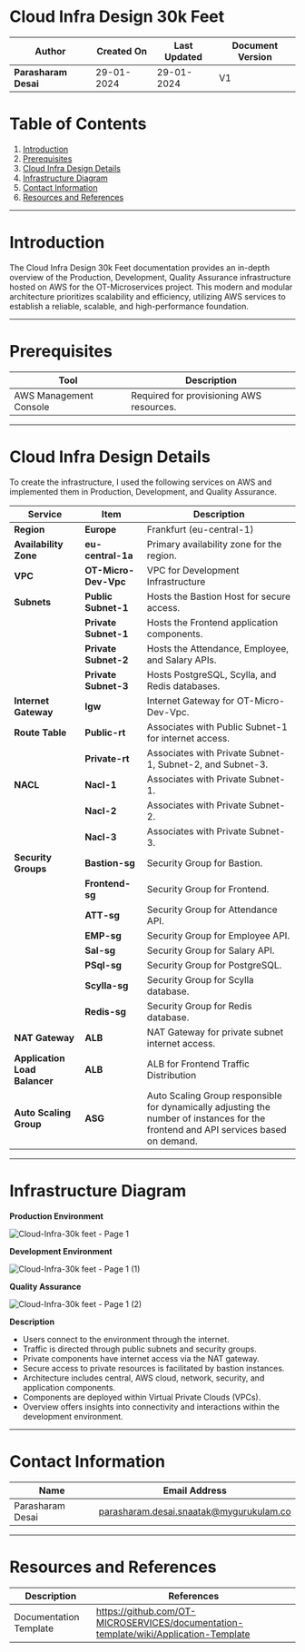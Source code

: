 # Cloud Infra Design 30k Feet

| **Author**           | **Created On** | **Last Updated** | **Document Version** |
| -------------------- | -------------- | ---------------- | -------------------- |
| **Parasharam Desai** | 29-01-2024     | 29-01-2024       | V1                   |

# Table of Contents

1. [Introduction](#introduction)
2. [Prerequisites](#prerequisites)
3. [Cloud Infra Design Details](#cloud-infra-design-details)
4. [Infrastructure Diagram](#infrastructure-diagram)
5. [Contact Information](#contact-information)
6. [Resources and References](#resources-and-references)

***
# Introduction

The Cloud Infra Design 30k Feet documentation provides an in-depth overview of the Production, Development, Quality Assurance infrastructure hosted on AWS for the OT-Microservices project. This modern and modular architecture prioritizes scalability and efficiency, utilizing AWS services to establish a reliable, scalable, and high-performance foundation.


***
# Prerequisites
| Tool                  | Description                                  |
|-----------------------|----------------------------------------------|
| AWS Management Console | Required for provisioning AWS resources.     |


***
# Cloud Infra Design Details

To create the infrastructure, I used the following services on AWS and implemented them in Production, Development, and Quality Assurance.

| Service         | Item                  | Description                                         |
|-----------------|-----------------------|-----------------------------------------------------|
| **Region**      | **Europe**               | Frankfurt (eu-central-1)                         |
| **Availability Zone**          | **eu-central-1a**         | Primary availability zone for the region.       |
| **VPC**         | **OT-Micro-Dev-Vpc**      | VPC for Development Infrastructure              |
| **Subnets**     | **Public Subnet-1**   | Hosts the Bastion Host for secure access.           |
|                 | **Private Subnet-1**  | Hosts the Frontend application components.         |
|                 | **Private Subnet-2**  | Hosts the Attendance, Employee, and Salary APIs.    |
|                 | **Private Subnet-3**  | Hosts PostgreSQL, Scylla, and Redis databases.      |
| **Internet Gateway** | **Igw**              | Internet Gateway for OT-Micro-Dev-Vpc.              |
| **Route Table**  | **Public-rt**        | Associates with Public Subnet-1 for internet access.|
|                 | **Private-rt**       | Associates with Private Subnet-1, Subnet-2, and Subnet-3.|
| **NACL**        | **Nacl-1**           | Associates with Private Subnet-1.                  |
|                 | **Nacl-2**           | Associates with Private Subnet-2.                  |
|                 | **Nacl-3**           | Associates with Private Subnet-3.                  |
| **Security Groups** | **Bastion-sg**    | Security Group for Bastion.                         |
|                 | **Frontend-sg**      | Security Group for Frontend.                        |
|                 | **ATT-sg**           | Security Group for Attendance API.                 |
|                 | **EMP-sg**           | Security Group for Employee API.                   |
|                 | **Sal-sg**           | Security Group for Salary API.                     |
|                 | **PSql-sg**          | Security Group for PostgreSQL.                     |
|                 | **Scylla-sg**        | Security Group for Scylla database.                |
|                 | **Redis-sg**         | Security Group for Redis database.                 |
| **NAT Gateway** | **ALB**                   | NAT Gateway for private subnet internet access.    |
| **Application Load Balancer** | **ALB** |ALB for Frontend Traffic Distribution| 
| **Auto Scaling Group**         | **ASG**           | Auto Scaling Group responsible for dynamically adjusting the number of instances for the frontend and API services based on demand. | 


***

# Infrastructure Diagram

**Production Environment**

![Cloud-Infra-30k feet - Page 1](https://github.com/avengers-p7/Documentation/assets/156056709/615999ae-ada0-4987-ae47-97f68e00f282)

**Development Environment**

![Cloud-Infra-30k feet - Page 1 (1)](https://github.com/avengers-p7/Documentation/assets/156056709/a49eb6c0-2a20-4917-af50-d3cff4dae50e)


**Quality Assurance**

![Cloud-Infra-30k feet - Page 1 (2)](https://github.com/avengers-p7/Documentation/assets/156056709/fd353f0b-3e2a-4698-a9a0-a3c2cdcc78bb)



**Description**

* Users connect to the environment through the internet.
* Traffic is directed through public subnets and security groups.
* Private components have internet access via the NAT gateway.
* Secure access to private resources is facilitated by bastion instances.
* Architecture includes central, AWS cloud, network, security, and application components.
* Components are deployed within Virtual Private Clouds (VPCs).
* Overview offers insights into connectivity and interactions within the development environment.


***

# Contact Information

| Name               | Email Address                               |
| ------------------ | ------------------------------------------- |
| Parasharam Desai   | parasharam.desai.snaatak@mygurukulam.co     |

***
# Resources and References

|     Description                  | References  
| ---------------------------------| ------------------------------------------------------------------- |
|     Documentation Template       | https://github.com/OT-MICROSERVICES/documentation-template/wiki/Application-Template |

